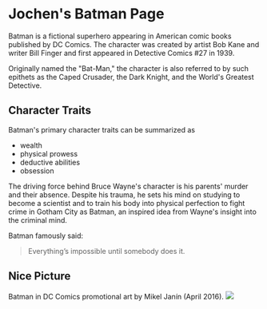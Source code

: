 # Jochen's Batman Page

Batman is a fictional superhero appearing in American comic books published by DC Comics. 
The character was created by artist Bob Kane and writer Bill Finger and first appeared in Detective Comics #27 in 1939.

Originally named the "Bat-Man," the character is also referred to by such epithets as the Caped Crusader, the Dark Knight, and the World's Greatest Detective.

## Character Traits
Batman's primary character traits can be summarized as

* wealth
* physical prowess
* deductive abilities
* obsession

The driving force behind Bruce Wayne's character is his parents' murder and their absence.
Despite his trauma, he sets his mind on studying to become a scientist and to train his body into physical perfection to fight crime in Gotham City as Batman, an inspired idea from Wayne's insight into the criminal mind.

Batman famously said:
> Everything’s impossible until somebody does it.

## Nice Picture
Batman in DC Comics promotional art by Mikel Janín (April 2016).
<img src="https://en.wikipedia.org/wiki/File:Batman_(circa_2016).png"/>


